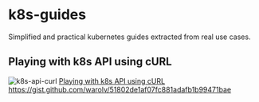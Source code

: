 # k8s-guides

Simplified and practical kubernetes guides extracted from real use cases.

## Playing with k8s API using cURL
![k8s-api-curl](images/k8s-api-curl.png)
[Playing with k8s API using cURL](k8s-api-curl.md)
https://gist.github.com/warolv/51802de1af07fc881adafb1b99471bae